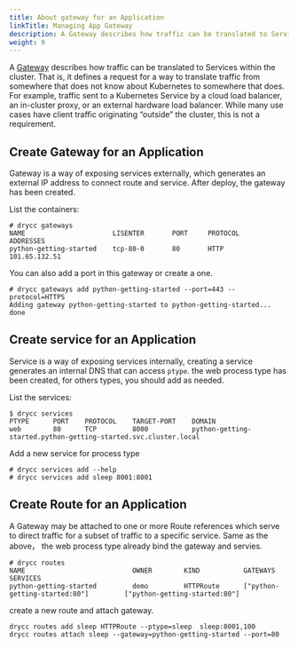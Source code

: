 ```yaml
---
title: About gateway for an Application
linkTitle: Managing App Gateway
description: A Gateway describes how traffic can be translated to Services within the cluster.
weight: 9
---
```



A [Gateway][gateway api] describes how traffic can be translated to Services within the cluster. That is, it defines a request for a way to translate traffic from somewhere that does not know about Kubernetes to somewhere that does. For example, traffic sent to a Kubernetes Service by a cloud load balancer, an in-cluster proxy, or an external hardware load balancer. While many use cases have client traffic originating “outside” the cluster, this is not a requirement.

## Create Gateway for an Application

Gateway is a way of exposing services externally, which generates an external IP address to connect route and service.
After deploy, the gateway has been created.

List the containers:
```
# drycc gateways
NAME                      LISENTER       PORT     PROTOCOL    ADDRESSES      
python-getting-started    tcp-80-0       80       HTTP        101.65.132.51     
```

You can also add a port in this gateway or create a one.
```
# drycc gateways add python-getting-started --port=443 --protocol=HTTPS
Adding gateway python-getting-started to python-getting-started... done     
```

## Create service for an Application

Service is a way of exposing services internally, creating a service generates an internal DNS that can access `ptype`.
the web process type has been created, for others types, you should add as needed.

List the services:
```
$ drycc services
PTYPE      PORT    PROTOCOL    TARGET-PORT    DOMAIN                                    
web        80      TCP         8000           python-getting-started.python-getting-started.svc.cluster.local  
```

Add a new service for process type
```
# drycc services add --help
# drycc services add sleep 8001:8001
```

## Create Route for an Application

A Gateway may be attached to one or more Route references which serve to direct traffic for a subset of traffic to a specific service.
Same as the above， the web process type already bind the gateway and servies.

```
# drycc routes
NAME                           OWNER        KIND           GATEWAYS                              SERVICES       
python-getting-started         demo         HTTPRoute      ["python-getting-started:80"]         ["python-getting-started:80"]      
```

create a new route and attach gateway.
```
drycc routes add sleep HTTPRoute --ptype=sleep  sleep:8001,100
drycc routes attach sleep --gateway=python-getting-started --port=80
```


[gateway api]: https://gateway-api.sigs.k8s.io/
